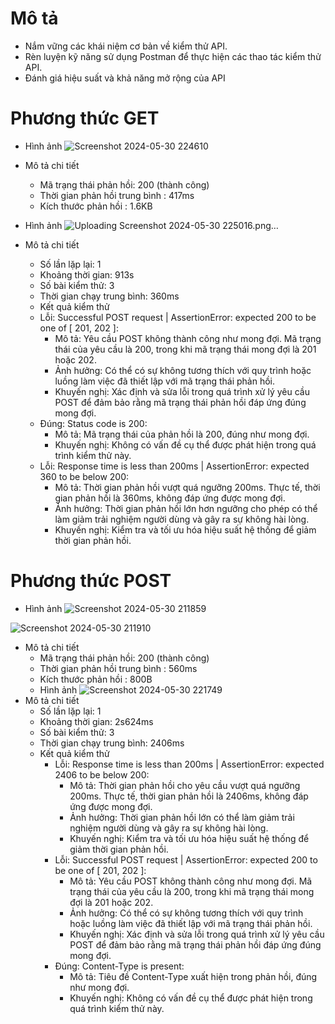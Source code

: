 # Mô tả 
 - Nắm vững các khái niệm cơ bản về kiểm thử API.
 - Rèn luyện kỹ năng sử dụng Postman để thực hiện các thao tác kiểm thử API.
 - Đánh giá hiệu suất và khả năng mở rộng của API
# Phương thức GET
-  Hình ảnh
 ![Screenshot 2024-05-30 224610](https://github.com/21011132-NguyenThiHongHanh/github-repo/assets/124747121/b7b93676-54f8-4015-97cb-6f7402afb1fb)

- Mô tả chi tiết
   + Mã trạng thái phản hồi: 200 (thành công)
   + Thời gian phản hồi trung bình : 417ms
   + Kích thước phản hồi : 1.6KB
- Hình ảnh
![Uploading Screenshot 2024-05-30 225016.png…]()

- Mô tả chi tiết
    + Số lần lặp lại: 1
    + Khoảng thời gian: 913s
    + Số bài kiểm thử: 3
    + Thời gian chạy trung bình: 360ms
  
  - Kết quả kiểm thử
   *  Lỗi: Successful POST request | AssertionError: expected 200 to be one of [ 201, 202 ]:
       + Mô tả: Yêu cầu POST không thành công như mong đợi. Mã trạng thái của yêu cầu là 200, trong khi mã trạng thái mong đợi là 201 hoặc 202.
       + Ảnh hưởng: Có thể có sự không tương thích với quy trình hoặc luồng làm việc đã thiết lập với mã trạng thái phản hồi.
       + Khuyến nghị: Xác định và sửa lỗi trong quá trình xử lý yêu cầu POST để đảm bảo rằng mã trạng thái phản hồi đáp ứng đúng mong đợi.
   * Đúng: Status code is 200:
       + Mô tả: Mã trạng thái của phản hồi là 200, đúng như mong đợi.
       + Khuyến nghị: Không có vấn đề cụ thể được phát hiện trong quá trình kiểm thử này.
   * Lỗi: Response time is less than 200ms | AssertionError: expected 360 to be below 200:
       + Mô tả: Thời gian phản hồi vượt quá ngưỡng 200ms. Thực tế, thời gian phản hồi là 360ms, không đáp ứng được mong đợi.
       + Ảnh hưởng: Thời gian phản hồi lớn hơn ngưỡng cho phép có thể làm giảm trải nghiệm người dùng và gây ra sự không hài lòng.
       + Khuyến nghị: Kiểm tra và tối ưu hóa hiệu suất hệ thống để giảm thời gian phản hồi.
# Phương thức POST
- Hình ảnh
![Screenshot 2024-05-30 211859](https://github.com/21011132-NguyenThiHongHanh/github-repo/assets/124747121/4a81d77d-6e72-4498-b664-5dced009fde8)

![Screenshot 2024-05-30 211910](https://github.com/21011132-NguyenThiHongHanh/github-repo/assets/124747121/87b416cb-3a9b-4780-a107-f8b3b343baa2)
- Mô tả chi tiết
   + Mã trạng thái phản hồi: 200 (thành công)
   + Thời gian phản hồi trung bình : 560ms
   + Kích thước phản hồi : 800B
  - Hình ảnh
  ![Screenshot 2024-05-30 221749](https://github.com/21011132-NguyenThiHongHanh/github-repo/assets/124747121/1550314e-4ef2-43fc-b3cf-83a82cf1b28a)
- Mô tả chi tiết
    + Số lần lặp lại: 1
    + Khoảng thời gian: 2s624ms
    + Số bài kiểm thử: 3
    + Thời gian chạy trung bình: 2406ms
  - Kết quả kiểm thử
    * Lỗi: Response time is less than 200ms | AssertionError: expected 2406 to be below 200:
        + Mô tả: Thời gian phản hồi cho yêu cầu vượt quá ngưỡng 200ms. Thực tế, thời gian phản hồi là 2406ms, không đáp ứng được mong đợi.
        + Ảnh hưởng: Thời gian phản hồi lớn có thể làm giảm trải nghiệm người dùng và gây ra sự không hài lòng.
        + Khuyến nghị: Kiểm tra và tối ưu hóa hiệu suất hệ thống để giảm thời gian phản hồi.
    * Lỗi: Successful POST request | AssertionError: expected 200 to be one of [ 201, 202 ]:
        + Mô tả: Yêu cầu POST không thành công như mong đợi. Mã trạng thái của yêu cầu là 200, trong khi mã trạng thái mong đợi là 201 hoặc 202.
        + Ảnh hưởng: Có thể có sự không tương thích với quy trình hoặc luồng làm việc đã thiết lập với mã trạng thái phản hồi.
        + Khuyến nghị: Xác định và sửa lỗi trong quá trình xử lý yêu cầu POST để đảm bảo rằng mã trạng thái phản hồi đáp ứng đúng mong đợi.
    * Đúng: Content-Type is present:
        + Mô tả: Tiêu đề Content-Type xuất hiện trong phản hồi, đúng như mong đợi.
        + Khuyến nghị: Không có vấn đề cụ thể được phát hiện trong quá trình kiểm thử này.

